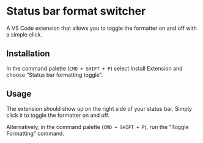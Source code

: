 # Status bar format switcher

A VS Code extension that allows you to toggle the formatter on and off with a simple click.

## Installation

In the command palette (`CMD + SHIFT + P`) select Install Extension and choose “Status bar formatting toggle”.

## Usage

The extension should show up on the right side of your status bar. Simply click it to toggle the formatter on and off.

Alternatively, in the command palette (`CMD + SHIFT + P`), run the “Toggle Formatting” command.

